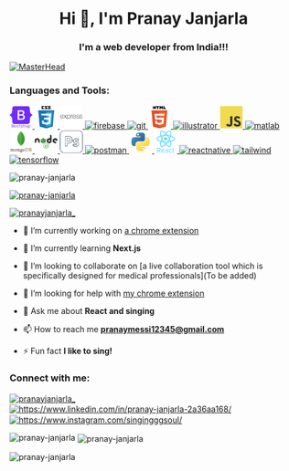 <h1 align="center">Hi 👋, I'm Pranay Janjarla</h1>
<h3 align="center">I'm a web developer from India!!!</h3>

[![MasterHead](https://github.com/Anmol-Baranwal/Cool-GIFs-For-GitHub/assets/74038190/9be4d344-6782-461a-b5a6-32a07bf7b34e)](https://rishavchanda.io)

<h3 align="left">Languages and Tools:</h3>
<p align="left"> <a href="https://getbootstrap.com" target="_blank" rel="noreferrer"> <img src="https://raw.githubusercontent.com/devicons/devicon/master/icons/bootstrap/bootstrap-plain-wordmark.svg" alt="bootstrap" width="40" height="40"/> </a> <a href="https://www.w3schools.com/css/" target="_blank" rel="noreferrer"> <img src="https://raw.githubusercontent.com/devicons/devicon/master/icons/css3/css3-original-wordmark.svg" alt="css3" width="40" height="40"/> </a> <a href="https://expressjs.com" target="_blank" rel="noreferrer"> <img src="https://raw.githubusercontent.com/devicons/devicon/master/icons/express/express-original-wordmark.svg" alt="express" width="40" height="40"/> </a> <a href="https://firebase.google.com/" target="_blank" rel="noreferrer"> <img src="https://www.vectorlogo.zone/logos/firebase/firebase-icon.svg" alt="firebase" width="40" height="40"/> </a> <a href="https://git-scm.com/" target="_blank" rel="noreferrer"> <img src="https://www.vectorlogo.zone/logos/git-scm/git-scm-icon.svg" alt="git" width="40" height="40"/> </a> <a href="https://www.w3.org/html/" target="_blank" rel="noreferrer"> <img src="https://raw.githubusercontent.com/devicons/devicon/master/icons/html5/html5-original-wordmark.svg" alt="html5" width="40" height="40"/> </a> <a href="https://www.adobe.com/in/products/illustrator.html" target="_blank" rel="noreferrer"> <img src="https://www.vectorlogo.zone/logos/adobe_illustrator/adobe_illustrator-icon.svg" alt="illustrator" width="40" height="40"/> </a> <a href="https://developer.mozilla.org/en-US/docs/Web/JavaScript" target="_blank" rel="noreferrer"> <img src="https://raw.githubusercontent.com/devicons/devicon/master/icons/javascript/javascript-original.svg" alt="javascript" width="40" height="40"/> </a> <a href="https://www.mathworks.com/" target="_blank" rel="noreferrer"> <img src="https://upload.wikimedia.org/wikipedia/commons/2/21/Matlab_Logo.png" alt="matlab" width="40" height="40"/> </a> <a href="https://www.mongodb.com/" target="_blank" rel="noreferrer"> <img src="https://raw.githubusercontent.com/devicons/devicon/master/icons/mongodb/mongodb-original-wordmark.svg" alt="mongodb" width="40" height="40"/> </a> <a href="https://nodejs.org" target="_blank" rel="noreferrer"> <img src="https://raw.githubusercontent.com/devicons/devicon/master/icons/nodejs/nodejs-original-wordmark.svg" alt="nodejs" width="40" height="40"/> </a> <a href="https://www.photoshop.com/en" target="_blank" rel="noreferrer"> <img src="https://raw.githubusercontent.com/devicons/devicon/master/icons/photoshop/photoshop-line.svg" alt="photoshop" width="40" height="40"/> </a> <a href="https://postman.com" target="_blank" rel="noreferrer"> <img src="https://www.vectorlogo.zone/logos/getpostman/getpostman-icon.svg" alt="postman" width="40" height="40"/> </a> <a href="https://www.python.org" target="_blank" rel="noreferrer"> <img src="https://raw.githubusercontent.com/devicons/devicon/master/icons/python/python-original.svg" alt="python" width="40" height="40"/> </a> <a href="https://reactjs.org/" target="_blank" rel="noreferrer"> <img src="https://raw.githubusercontent.com/devicons/devicon/master/icons/react/react-original-wordmark.svg" alt="react" width="40" height="40"/> </a> <a href="https://reactnative.dev/" target="_blank" rel="noreferrer"> <img src="https://reactnative.dev/img/header_logo.svg" alt="reactnative" width="40" height="40"/> </a> <a href="https://tailwindcss.com/" target="_blank" rel="noreferrer"> <img src="https://www.vectorlogo.zone/logos/tailwindcss/tailwindcss-icon.svg" alt="tailwind" width="40" height="40"/> </a> <a href="https://www.tensorflow.org" target="_blank" rel="noreferrer"> <img src="https://www.vectorlogo.zone/logos/tensorflow/tensorflow-icon.svg" alt="tensorflow" width="40" height="40"/> </a> </p>


<p align="left"> <img src="https://komarev.com/ghpvc/?username=pranay-janjarla&label=Profile%20views&color=0e75b6&style=flat" alt="pranay-janjarla" /> </p>

<p align="left"> <a href="https://github.com/ryo-ma/github-profile-trophy"><img src="https://github-profile-trophy.vercel.app/?username=pranay-janjarla" alt="pranay-janjarla" /></a> </p>

<p align="left"> <a href="https://twitter.com/pranayjanjarla_" target="blank"><img src="https://img.shields.io/twitter/follow/pranayjanjarla_?logo=twitter&style=for-the-badge" alt="pranayjanjarla_" /></a> </p>

- 🔭 I’m currently working on [a chrome extension](https://drive.google.com/drive/folders/1uaDYwAXhJ5_C5apxFWJQtUosi-_mdVkf?usp=sharing)

- 🌱 I’m currently learning **Next.js**

- 👯 I’m looking to collaborate on [a live collaboration tool which is specifically designed for medical professionals](To be added)

- 🤝 I’m looking for help with [my chrome extension](https://drive.google.com/drive/folders/1uaDYwAXhJ5_C5apxFWJQtUosi-_mdVkf?usp=sharing)

- 💬 Ask me about **React and singing**

- 📫 How to reach me **pranaymessi12345@gmail.com**

- ⚡ Fun fact **I like to sing!**

<h3 align="left">Connect with me:</h3>
<p align="left">
<a href="https://twitter.com/pranayjanjarla_" target="blank"><img align="center" src="https://raw.githubusercontent.com/rahuldkjain/github-profile-readme-generator/master/src/images/icons/Social/twitter.svg" alt="pranayjanjarla_" height="30" width="40" /></a>
<a href="https://linkedin.com/in/https://www.linkedin.com/in/pranay-janjarla-2a36aa168/" target="blank"><img align="center" src="https://raw.githubusercontent.com/rahuldkjain/github-profile-readme-generator/master/src/images/icons/Social/linked-in-alt.svg" alt="https://www.linkedin.com/in/pranay-janjarla-2a36aa168/" height="30" width="40" /></a>
<a href="https://instagram.com/https://www.instagram.com/singingggsoul/" target="blank"><img align="center" src="https://raw.githubusercontent.com/rahuldkjain/github-profile-readme-generator/master/src/images/icons/Social/instagram.svg" alt="https://www.instagram.com/singingggsoul/" height="30" width="40" /></a>
</p>


<p><img align="left" src="https://github-readme-stats.vercel.app/api/top-langs?username=pranay-janjarla&show_icons=true&locale=en&layout=compact" alt="pranay-janjarla" /></p>

<p>&nbsp;<img align="center" src="https://github-readme-stats.vercel.app/api?username=pranay-janjarla&show_icons=true&locale=en" alt="pranay-janjarla" /></p>

<p><img align="center" src="https://github-readme-streak-stats.herokuapp.com/?user=pranay-janjarla&" alt="pranay-janjarla" /></p>
